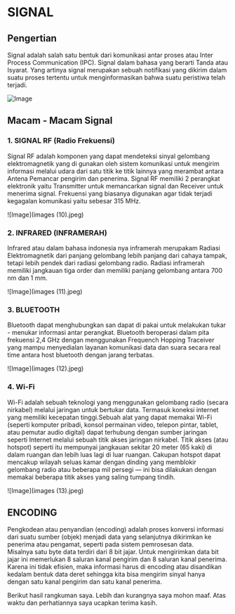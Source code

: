 # SIGNAL

## Pengertian
  Signal adalah salah satu bentuk dari komunikasi antar proses atau Inter Process Communication (IPC).
Signal dalam bahasa yang berarti Tanda atau Isyarat. Yang artinya signal merupakan sebuah notifikasi yang
dikirim dalam suatu proses tertentu untuk menginformasikan bahwa suatu peristiwa
telah terjadi.

![Image](images(9).jpeg)

## Macam - Macam Signal
### 1. SIGNAL RF (Radio Frekuensi)
   Signal RF adalah komponen yang dapat mendeteksi sinyal gelombang elektromagnetik yang di gunakan oleh
sistem komunikasi untuk mengirim informasi melalui udara dari satu titik ke titik lainnya yang merambat
antara Antena Pemancar pengirim dan penerima. Signal RF memiliki 2 perangkat elektronik yaitu Transmitter 
untuk memancarkan signal dan Receiver untuk menerima signal. Frekuensi yang biasanya digunakan agar tidak
terjadi kegagalan komunikasi yaitu sebesar 315 MHz.

![Image](images (10).jpeg)

### 2. INFRARED (INFRAMERAH)
   Infrared atau dalam bahasa indonesia nya inframerah merupakam Radiasi Elektromagnetik dari panjang
gelombang lebih panjang dari cahaya tampak, tetapi lebih pendek dari radiasi gelombang radio. Radiasi
inframerah memiliki jangkauan tiga order dan memiliki panjang gelombang antara 700 nm dan 1 mm.

![Image](images (11).jpeg)

### 3. BLUETOOTH
   Bluetooth dapat menghubungkan san dapat di pakai untuk melakukan tukar - menukar informasi antar perangkat.
Bluetooth beroperasi dalam pita frekuensi 2,4 GHz dengan menggunakan Frequench Hopping Traceiver yang mampu
menyedialan layanan komunikasi data dan suara secara real time antara host bluetooth dengan jarang terbatas.

![Image](images (12).jpeg)

### 4. Wi-Fi
   Wi-Fi adalah sebuah teknologi yang menggunakan gelombang radio (secara nirkabel) melalui jaringan untuk
bertukar data. Termasuk koneksi internet yang memiliki kecepatan tinggi.Sebuah alat yang dapat memakai Wi-Fi
(seperti komputer pribadi, konsol permainan video, telepon pintar, tablet, atau pemutar audio digital) dapat
terhubung dengan sumber jaringan seperti Internet melalui sebuah titik akses jaringan nirkabel. Titik akses
(atau hotspot) seperti itu mempunyai jangkauan sekitar 20 meter (65 kaki) di dalam ruangan dan lebih luas 
lagi di luar ruangan. Cakupan hotspot dapat mencakup wilayah seluas kamar dengan dinding yang memblokir 
gelombang radio atau beberapa mil persegi — ini bisa dilakukan dengan memakai beberapa titik akses yang saling 
tumpang tindih.

![Image](images (13).jpeg)

## ENCODING  
   Pengkodean atau penyandian (encoding) adalah proses konversi informasi dari suatu sumber (objek) menjadi
data yang selanjutnya dikirimkan ke penerima atau pengamat, seperti pada sistem pemrosesan data.     
   Misalnya satu byte data terdiri dari 8 bit jajar. Untuk mengirimkan data bit jajar ini memerlukan 8 saluran 
kanal pengirim dan 8 saluran kanal penerima. Karena ini tidak efisien, maka informasi harus di encoding atau 
disandikan kedalam bentuk data deret sehingga kita bisa mengirim sinyal hanya dengan satu kanal pengirim dan
satu kanal penerima. 


Berikut hasil rangkuman saya. Lebih dan kurangnya saya mohon maaf. Atas waktu dan perhatiannya saya ucapkan terima kasih.

